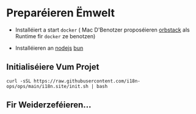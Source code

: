 # Preparéieren Ëmwelt

* Installéiert a start `docker` ( Mac D'Benotzer proposéieren [orbstack](https://orbstack.dev) als Runtime fir `docker` ze benotzen)

* Installéieren an [nodejs](https://nodejs.org/en/download/package-manager) [bun](https://bun.sh/docs/installation)

## Initialiséiere Vum Projet

```
curl -sSL https://raw.githubusercontent.com/i18n-ops/ops/main/i18n.site/init.sh | bash
```

## Fir Weiderzeféieren…